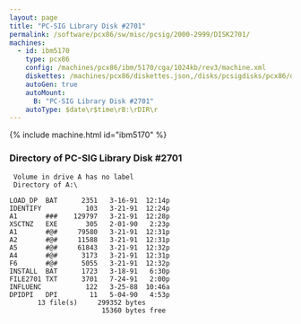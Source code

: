 ```yaml
---
layout: page
title: "PC-SIG Library Disk #2701"
permalink: /software/pcx86/sw/misc/pcsig/2000-2999/DISK2701/
machines:
  - id: ibm5170
    type: pcx86
    config: /machines/pcx86/ibm/5170/cga/1024kb/rev3/machine.xml
    diskettes: /machines/pcx86/diskettes.json,/disks/pcsigdisks/pcx86/diskettes.json
    autoGen: true
    autoMount:
      B: "PC-SIG Library Disk #2701"
    autoType: $date\r$time\rB:\rDIR\r
---
```


{% include machine.html id="ibm5170" %}

### Directory of PC-SIG Library Disk #2701

     Volume in drive A has no label
     Directory of A:\

    LOAD_DP  BAT      2351   3-16-91  12:14p
    IDENTIFY           103   3-21-91  12:24p
    A1       ###    129797   3-21-91  12:28p
    XSCTNZ   EXE       305   2-01-90   2:23p
    A1       #@#     79580   3-21-91  12:31p
    A2       #@#     11588   3-21-91  12:31p
    A5       #@#     61843   3-21-91  12:32p
    A4       #@#      3173   3-21-91  12:31p
    F6       #@#      5055   3-21-91  12:32p
    INSTALL  BAT      1723   3-18-91   6:30p
    FILE2701 TXT      3701   7-24-91   2:00p
    INFLUENC           122   3-25-88  10:46a
    DPIDPI   DPI        11   5-04-90   4:53p
           13 file(s)     299352 bytes
                           15360 bytes free
